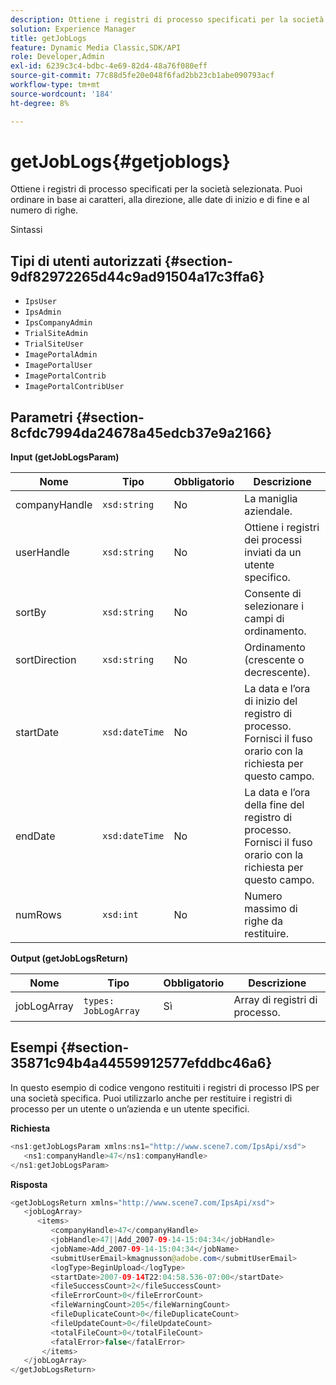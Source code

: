 ```yaml
---
description: Ottiene i registri di processo specificati per la società selezionata. Puoi ordinare in base ai caratteri, alla direzione, alle date di inizio e di fine e al numero di righe.
solution: Experience Manager
title: getJobLogs
feature: Dynamic Media Classic,SDK/API
role: Developer,Admin
exl-id: 6239c3c4-bdbc-4e69-82d4-48a76f080eff
source-git-commit: 77c88d5fe20e048f6fad2bb23cb1abe090793acf
workflow-type: tm+mt
source-wordcount: '184'
ht-degree: 8%

---
```


# getJobLogs{#getjoblogs}

Ottiene i registri di processo specificati per la società selezionata. Puoi ordinare in base ai caratteri, alla direzione, alle date di inizio e di fine e al numero di righe.

Sintassi

## Tipi di utenti autorizzati {#section-9df82972265d44c9ad91504a17c3ffa6}

* `IpsUser`
* `IpsAdmin`
* `IpsCompanyAdmin`
* `TrialSiteAdmin`
* `TrialSiteUser`
* `ImagePortalAdmin`
* `ImagePortalUser`
* `ImagePortalContrib`
* `ImagePortalContribUser`

## Parametri {#section-8cfdc7994da24678a45edcb37e9a2166}

**Input (getJobLogsParam)**

| Nome | Tipo | Obbligatorio | Descrizione |
|---|---|---|---|
| companyHandle | `xsd:string` | No | La maniglia aziendale. |
| userHandle | `xsd:string` | No | Ottiene i registri dei processi inviati da un utente specifico. |
| sortBy | `xsd:string` | No | Consente di selezionare i campi di ordinamento. |
| sortDirection | `xsd:string` | No | Ordinamento (crescente o decrescente). |
| startDate | `xsd:dateTime` | No | La data e l’ora di inizio del registro di processo. Fornisci il fuso orario con la richiesta per questo campo. |
| endDate | `xsd:dateTime` | No | La data e l’ora della fine del registro di processo. Fornisci il fuso orario con la richiesta per questo campo. |
| numRows | `xsd:int` | No | Numero massimo di righe da restituire. |

**Output (getJobLogsReturn)**

| Nome | Tipo | Obbligatorio | Descrizione |
|---|---|---|---|
| jobLogArray | `types: JobLogArray` | Sì | Array di registri di processo. |

## Esempi {#section-35871c94b4a44559912577efddbc46a6}

In questo esempio di codice vengono restituiti i registri di processo IPS per una società specifica. Puoi utilizzarlo anche per restituire i registri di processo per un utente o un’azienda e un utente specifici.

**Richiesta**

```java
<ns1:getJobLogsParam xmlns:ns1="http://www.scene7.com/IpsApi/xsd">
   <ns1:companyHandle>47</ns1:companyHandle>
</ns1:getJobLogsParam>
```

**Risposta**

```java
<getJobLogsReturn xmlns="http://www.scene7.com/IpsApi/xsd">
   <jobLogArray>
      <items>
         <companyHandle>47</companyHandle>
         <jobHandle>47||Add_2007-09-14-15:04:34</jobHandle>
         <jobName>Add_2007-09-14-15:04:34</jobName>
         <submitUserEmail>kmagnusson@adobe.com</submitUserEmail>
         <logType>BeginUpload</logType>
         <startDate>2007-09-14T22:04:58.536-07:00</startDate>
         <fileSuccessCount>2</fileSuccessCount>
         <fileErrorCount>0</fileErrorCount>
         <fileWarningCount>205</fileWarningCount>
         <fileDuplicateCount>0</fileDuplicateCount>
         <fileUpdateCount>0</fileUpdateCount>
         <totalFileCount>0</totalFileCount>
         <fatalError>false</fatalError>
       </items>
   </jobLogArray>
</getJobLogsReturn>
```

